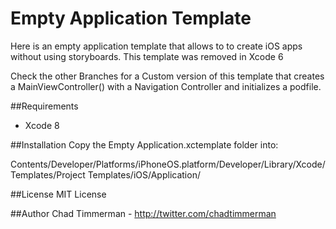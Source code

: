 Empty Application Template
==============

Here is an empty application template that allows to to create iOS apps without using storyboards. This template was removed in Xcode 6


Check the other Branches for a Custom version of this template that creates a MainViewController() with a Navigation Controller and initializes a podfile.

##Requirements
* Xcode 8

##Installation
Copy the Empty Application.xctemplate folder into:

Contents/Developer/Platforms/iPhoneOS.platform/Developer/Library/Xcode/Templates/Project Templates/iOS/Application/

##License 
MIT License

##Author
Chad Timmerman - http://twitter.com/chadtimmerman
